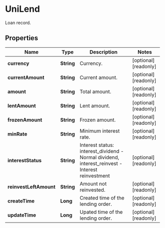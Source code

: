
# UniLend

Loan record.

## Properties

Name | Type | Description | Notes
------------ | ------------- | ------------- | -------------
**currency** | **String** | Currency. |  [optional] [readonly]
**currentAmount** | **String** | Current amount. |  [optional] [readonly]
**amount** | **String** | Total amount. |  [optional] [readonly]
**lentAmount** | **String** | Lent amount. |  [optional] [readonly]
**frozenAmount** | **String** | Frozen amount. |  [optional] [readonly]
**minRate** | **String** | Minimum interest rate. |  [optional] [readonly]
**interestStatus** | **String** | Interest status: interest_dividend - Normal dividend, interest_reinvest - Interest reinvestment |  [optional] [readonly]
**reinvestLeftAmount** | **String** | Amount not reinvested. |  [optional] [readonly]
**createTime** | **Long** | Created time of the lending order. |  [optional] [readonly]
**updateTime** | **Long** | Upated time of the lending order. |  [optional] [readonly]

